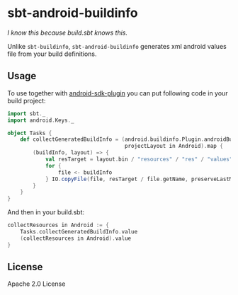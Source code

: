 sbt-android-buildinfo
=============

*I know this because build.sbt knows this.*

Unlike ```sbt-buildinfo```, ```sbt-android-buildinfo``` generates xml android values file from your build definitions.

Usage
-------
To use together with [android-sdk-plugin](https://github.com/pfn/android-sdk-plugin) you can put following code in your build project:

```scala
import sbt._
import android.Keys._

object Tasks {
    def collectGeneratedBuildInfo = (android.buildinfo.Plugin.androidBuildInfo,
                                     projectLayout in Android).map {
        (buildInfo, layout) => {
            val resTarget = layout.bin / "resources" / "res" / "values"
            for {
                file <- buildInfo
            } IO.copyFile(file, resTarget / file.getName, preserveLastModified = true)
        }
    }
}
```

And then in your build.sbt:

```scala
collectResources in Android := {
    Tasks.collectGeneratedBuildInfo.value
    (collectResources in Android).value
}
```

License
-------

Apache 2.0 License
